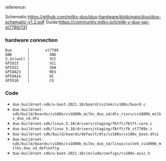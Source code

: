 reference:

Schematic:https://github.com/milkv-duo/duo-hardware/blob/main/duo/duo-schematic-v1.2.pdf
Guide:https://community.milkv.io/t/milk-v-duo-spi-st7789/131


### hardware connection

```
Duo       |       st7789
GND       |         GND
3.3v(out) |         VCC
GPIO23    |         SCL
GPIO22    |         SDA
GPIOA23   |         RES
GPIOA24   |         DC
GPIO18    |         CS
```

### Code

- `duo-buildroot-sdk/u-boot-2021.10/board/cvitek/cv180x/board.c`
- `duo-buildroot-sdk/build/boards/cv180x/cv1800b_milkv_duo_sd/dts_riscv/cv1800b_milkv_duo_sd.dts`
- `duo-buildroot-sdk/linux_5.10/drivers/staging/fbtft/fbtft-core.c`
- `duo-buildroot-sdk/linux_5.10/drivers/staging/fbtft/fb_st7789v.c`
- `duo-buildroot-sdk/build/boards/default/dts/cv180x/cv180x_base.dtsi`
- `duo-buildroot-sdk/build/boards/cv180x/cv1800b_milkv_duo_sd/linux/cvitek_cv1800b_milkv_duo_sd_defconfig`
- `duo-buildroot-sdk/u-boot-2021.10/include/configs/cv180x-asic.h`
